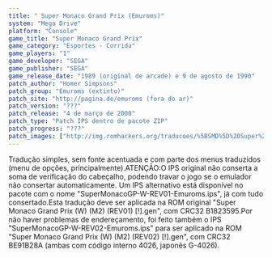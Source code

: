 ```yaml
---
title: " Super Monaco Grand Prix (Emuroms)"
system: "Mega Drive"
platform: "Console"
game_title: "Super Monaco Grand Prix"
game_category: "Esportes - Corrida"
game_players: "1"
game_developer: "SEGA"
game_publisher: "SEGA"
game_release_date: "1989 (original de arcade) e 9 de agosto de 1990"
patch_author: "Homer Simpsons"
patch_group: "Emuroms (extinto)"
patch_site: "http://pagina.de/emuroms (fora do ar)"
patch_version: "???"
patch_release: "4 de março de 2000"
patch_type: "Patch IPS dentro de pacote ZIP"
patch_progress: "???"
patch_images: ["http://img.romhackers.org/traducoes/%5BSMD%5D%20Super%20Monaco%20Grand%20Prix%20-%20Emuroms%20e%20Tradu-Roms%20-%201.png","http://img.romhackers.org/traducoes/%5BSMD%5D%20Super%20Monaco%20Grand%20Prix%20-%20Emuroms%20-%202.png","http://img.romhackers.org/traducoes/%5BSMD%5D%20Super%20Monaco%20Grand%20Prix%20-%20Emuroms%20-%203.png"]
---
```

Tradução simples, sem fonte acentuada e com parte dos menus traduzidos (menu de opções, principalmente).ATENÇÃO:O IPS original não conserta a soma de verificação do cabeçalho, podendo travar o jogo se o emulador não consertar automaticamente. Um IPS alternativo está disponível no pacote com o nome "SuperMonacoGP-W-REV01-Emuroms.ips", já com tudo consertado.Esta tradução deve ser aplicada na ROM original "Super Monaco Grand Prix (W) (M2) (REV01) [!].gen", com CRC32 B1823595.Por não haver problemas de endereçamento, foi feito também o IPS "SuperMonacoGP-W-REV02-Emuroms.ips" para ser aplicado na ROM "Super Monaco Grand Prix (W) (M2) (REV02) [!].gen", com CRC32 BE91B28A (ambas com código interno 4026, japonês G-4026).